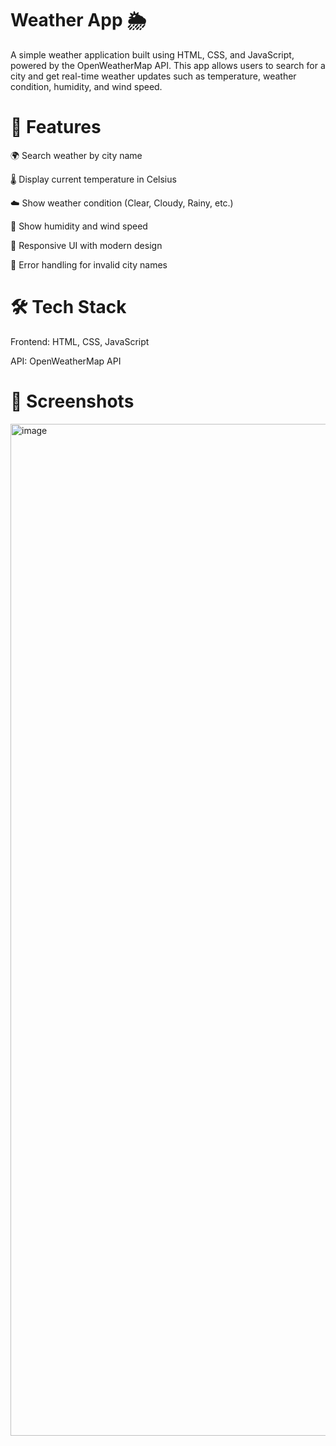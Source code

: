 # Weather App 🌦️

A simple weather application built using HTML, CSS, and JavaScript, powered by the OpenWeatherMap API.
This app allows users to search for a city and get real-time weather updates such as temperature, weather condition, humidity, and wind speed.

# 🚀 Features

🌍 Search weather by city name

🌡️ Display current temperature in Celsius

☁️ Show weather condition (Clear, Cloudy, Rainy, etc.)

💨 Show humidity and wind speed

🎨 Responsive UI with modern design

🔄 Error handling for invalid city names

# 🛠️ Tech Stack

Frontend: HTML, CSS, JavaScript

API: OpenWeatherMap API

# 📸 Screenshots
 <img width="2880" height="1619" alt="image" src="https://github.com/user-attachments/assets/91ed0d8a-410e-407f-9ad8-bc57a8b696be" />
